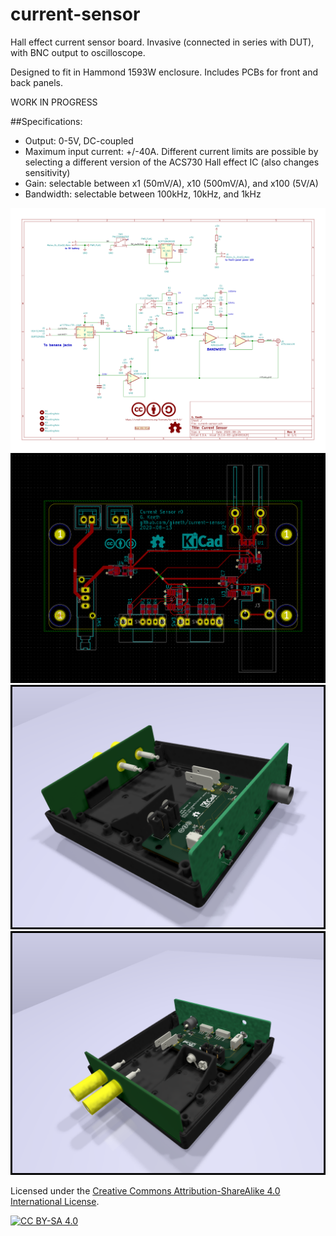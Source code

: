 # current-sensor
Hall effect current sensor board. Invasive (connected in series with DUT), with BNC output to oscilloscope.

Designed to fit in Hammond 1593W enclosure. Includes PCBs for front and back panels.

WORK IN PROGRESS

##Specifications:
- Output: 0-5V, DC-coupled
- Maximum input current: +/-40A. Different current limits are possible by
selecting a different version of the ACS730 Hall effect IC (also changes sensitivity)
- Gain: selectable between x1 (50mV/A), x10 (500mV/A), and x100 (5V/A)
- Bandwidth: selectable between 100kHz, 10kHz, and 1kHz

![schematic](img/current-sensor.svg)
![layout](img/layout.png)
![front render](img/render_front.png)
![back render](img/render_back.png)

Licensed under the [Creative Commons Attribution-ShareAlike 4.0 International License][cc-by-sa].

[![CC BY-SA 4.0][cc-by-sa-image]][cc-by-sa]

[cc-by-sa]: http://creativecommons.org/licenses/by-sa/4.0/
[cc-by-sa-image]: https://licensebuttons.net/l/by-sa/4.0/88x31.png
